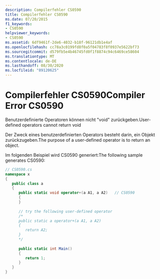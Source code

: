 ```yaml
---
description: Compilerfehler CS0590
title: Compilerfehler CS0590
ms.date: 07/20/2015
f1_keywords:
- CS0590
helpviewer_keywords:
- CS0590
ms.assetid: 6df9461f-2de6-4032-b18f-96121db1e4af
ms.openlocfilehash: cc78a3c0199fd8f0a5f04783f8f0937e5622bf73
ms.sourcegitcommit: d579fb5e4b46745fd0f1f8874c94c6469ce58604
ms.translationtype: MT
ms.contentlocale: de-DE
ms.lasthandoff: 08/30/2020
ms.locfileid: "89120625"
---
```

# <a name="compiler-error-cs0590"></a><span data-ttu-id="271f2-103">Compilerfehler CS0590</span><span class="sxs-lookup"><span data-stu-id="271f2-103">Compiler Error CS0590</span></span>
<span data-ttu-id="271f2-104">Benutzerdefinierte Operatoren können nicht "void" zurückgeben.</span><span class="sxs-lookup"><span data-stu-id="271f2-104">User-defined operators cannot return void</span></span>  
  
 <span data-ttu-id="271f2-105">Der Zweck eines benutzerdefinierten Operators besteht darin, ein Objekt zurückzugeben.</span><span class="sxs-lookup"><span data-stu-id="271f2-105">The purpose of a user-defined operator is to return an object.</span></span>  
  
 <span data-ttu-id="271f2-106">Im folgenden Beispiel wird CS0590 generiert:</span><span class="sxs-lookup"><span data-stu-id="271f2-106">The following sample generates CS0590:</span></span>  
  
```csharp  
// CS0590.cs  
namespace x  
{  
   public class a  
   {  
      public static void operator+(a A1, a A2)   // CS0590  
      {  
      }  
  
      // try the following user-defined operator  
      /*  
      public static a operator+(a A1, a A2)  
      {  
         return A2;  
      }  
      */  
  
      public static int Main()  
      {  
         return 1;  
      }  
   }  
}  
```
